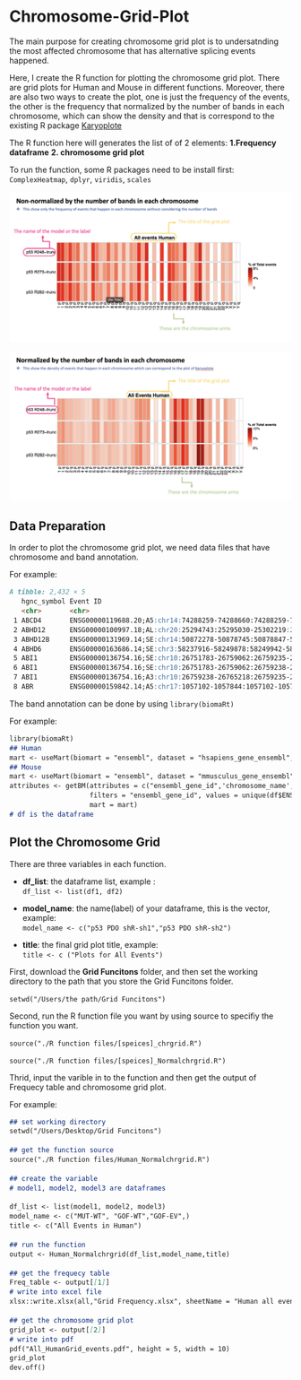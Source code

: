 # Chromosome-Grid-Plot

The main purpose for creating chromosome grid plot is to undersatnding the most affected chromosome that has alternative splicing events happened.

Here, I create the R function for plotting the chromosome grid plot. There are grid plots for Human and Mouse in different functions. Moreover, there are also two ways to create the plot, one is just the frequency of the events, the other is the frequency that normalized by the number of bands in each chromosome, which can show the density and that is correspond to the existing R package [Karyoplote](https://github.com/bernatgel/karyoploteR)

The R function here will generates the list of of 2 elements: **1.Frequency dataframe** **2. chromosome grid plot**

To run the function, some R packages need to be install first: `ComplexHeatmap`, `dplyr`, `viridis`, `scales`

![ ](uploads/nonnormalized.png)

![ ](uploads/normalized.png)

## Data Preparation

In order to plot the chromosome grid plot, we need data files that have chromosome and band annotation.

For example:
```markdown
A tibble: 2,432 × 5
   hgnc_symbol Event ID                                                                            AS type  chromosome_name  band  
   <chr>       <chr>                                                                               <chr>     <chr>           <chr> 
 1 ABCD4       ENSG00000119688.20;A5:chr14:74288259-74288660:74288259-74288716:-                   A5        14              q24.3 
 2 ABHD12      ENSG00000100997.18;AL:chr20:25294743:25295030-25302219:25300198:25300884-25302219:- AL        20              p11.21
 3 ABHD12B     ENSG00000131969.14;SE:chr14:50872278-50878745:50878847-50880452:+                   SE        14              q22.1 
 4 ABHD6       ENSG00000163686.14;SE:chr3:58237916-58249878:58249942-58256562:+                    SE        3               p14.3 
 5 ABI1        ENSG00000136754.16;SE:chr10:26751783-26759062:26759235-26765218:-                   SE        10              p12.1 
 6 ABI1        ENSG00000136754.16;SE:chr10:26751783-26759062:26759238-26765218:-                   SE        10              p12.1 
 7 ABI1        ENSG00000136754.16;A3:chr10:26759238-26765218:26759235-26765218:-                   A3        10              p12.1 
 8 ABR         ENSG00000159842.14;A5:chr17:1057102-1057844:1057102-1057970:-                       A5        17              p13.3 
```
The band annotation can be done by using `library(biomaRt)`

For example:
```markdown
library(biomaRt)
## Human
mart <- useMart(biomart = "ensembl", dataset = "hsapiens_gene_ensembl",host = "www.ensembl.org")
## Mouse
mart <- useMart(biomart = "ensembl", dataset = "mmusculus_gene_ensembl",host = "www.ensembl.org")
attributes <- getBM(attributes = c("ensembl_gene_id",'chromosome_name','band'),
                    filters = "ensembl_gene_id", values = unique(df$ENSG), 
                    mart = mart)
# df is the dataframe
```

## Plot the Chromosome Grid

There are three variables in each function. 

- **df_list**: the dataframe list, example :      
`df_list <- list(df1, df2)`

- **model_name**: the name(label) of your dataframe, this is the vector, example:         
`model_name <- c("p53 PDO shR-sh1","p53 PDO shR-sh2")`

- **title**: the final grid plot title, example:        
`title <- c ("Plots for All Events")`


First, download the **Grid Funcitons** folder, and then set the working directory to the path that you store the Grid Funcitons folder.

`setwd("/Users/the path/Grid Funcitons")`

Second, run the R function file you want by using source to specifiy the function you want.

`source("./R function files/[speices]_chrgrid.R")`

`source("./R function files/[speices]_Normalchrgrid.R")`

Thrid, input the varible in to the function and then get the output of Frequecy table and chromosome grid plot.

For example:

```markdown
## set working directory
setwd("/Users/Desktop/Grid Funcitons")

## get the function source
source("./R function files/Human_Normalchrgrid.R")

## create the variable
# model1, model2, model3 are dataframes

df_list <- list(model1, model2, model3)
model_name <- c("MUT-WT", "GOF-WT","GOF-EV",)
title <- c("All Events in Human")

## run the function
output <- Human_Normalchrgrid(df_list,model_name,title)

## get the frequecy table
Freq_table <- output[[1]]
# write into excel file
xlsx::write.xlsx(all,"Grid Frequency.xlsx", sheetName = "Human all events", append = TRUE)

## get the chromosome grid plot
grid_plot <- output[[2]]
# write into pdf
pdf("All_HumanGrid_events.pdf", height = 5, width = 10)
grid_plot
dev.off()

```
